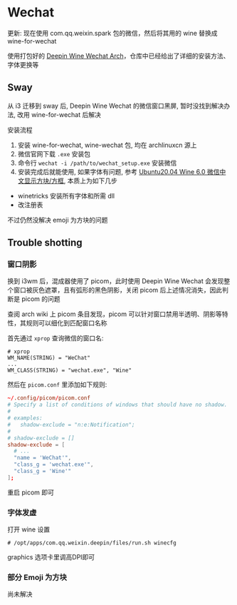# Wechat

更新: 现在使用 com.qq.weixin.spark 包的微信，然后将其用的 wine 替换成 wine-for-wechat

使用打包好的 [Deepin Wine Wechat Arch](https://github.com/vufa/deepin-wine-wechat-arch)，仓库中已经给出了详细的安装方法、字体更换等

## Sway
从 i3 迁移到 sway 后, Deepin Wine Wechat 的微信窗口黑屏, 暂时没找到解决办法, 改用 wine-for-wechat 后解决

安装流程
1. 安装 wine-for-wechat, wine-wechat 包, 均在 archlinuxcn 源上
2. 微信官网下载 `.exe` 安装包
3. 命令行 `wechat -i /path/to/wechat_setup.exe` 安装微信
4. 安装完成后就能使用, 如果字体有问题, 参考 [Ubuntu20.04 Wine 6.0 微信中文显示方块/方框](https://gist.github.com/qin-yu/bfd799f2380c875045e7c8b918d02f36), 本质上为如下几步
  - winetricks 安装所有字体和所需 dll
  - 改注册表

不过仍然没解决 emoji 为方块的问题

## Trouble shotting
### 窗口阴影
换到 i3wm 后，混成器使用了 picom，此时使用 Deepin Wine Wechat 会发现整个窗口被灰色遮罩，且有弧形的黑色阴影，关闭 picom 后上述情况消失，因此判断是 picom 的问题

查阅 arch wiki 上 picom 条目发现，picom 可以针对窗口禁用半透明、阴影等特性，其规则可以细化到匹配窗口名称

首先通过 `xprop` 查询微信的窗口名:
```
# xprop
WM_NAME(STRING) = "WeChat"
...
WM_CLASS(STRING) = "wechat.exe", "Wine"
```

然后在 `picom.conf` 里添加如下规则: 
```conf
~/.config/picom/picom.conf
# Specify a list of conditions of windows that should have no shadow.
#
# examples:
#   shadow-exclude = "n:e:Notification";
#
# shadow-exclude = []
shadow-exclude = [
  # ...
  "name = 'WeChat'",
  "class_g = 'wechat.exe'",
  "class_g = 'Wine'"
];
```

重启 picom 即可

### 字体发虚
打开 wine 设置
```
# /opt/apps/com.qq.weixin.deepin/files/run.sh winecfg
```
graphics 选项卡里调高DPI即可

### 部分 Emoji 为方块
尚未解决